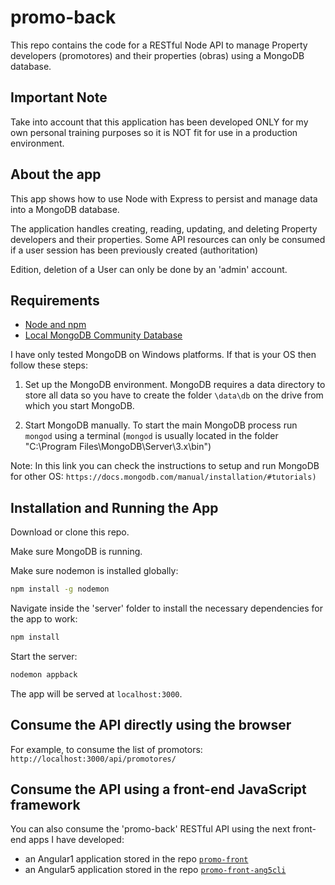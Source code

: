 # promo-back
This repo contains the code for a RESTful Node API to manage Property developers (promotores) and their properties (obras) using a MongoDB database.

## Important Note
Take into account that this application has been developed ONLY for my own personal training purposes so it is NOT fit for use in a production environment.

## About the app
This app shows how to use Node with Express to persist and manage data into a MongoDB database.

The application handles creating, reading, updating, and deleting Property developers and their properties.
Some API resources can only be consumed if a user session has been previously created (authoritation)

Edition, deletion of a User can only be done by an 'admin' account. 

## Requirements
- [Node and npm](https://nodejs.org)
- [Local MongoDB Community Database](https://www.mongodb.com/download-center#community)

I have only tested MongoDB on Windows platforms. If that is your OS then follow these steps:

1) Set up the MongoDB environment. MongoDB requires a data directory to store all data so you have to create the folder `\data\db` on the drive from which you start MongoDB.

2) Start MongoDB manually. To start the main MongoDB process run `mongod` using a terminal (`mongod` is usually located in the folder "C:\Program Files\MongoDB\Server\3.x\bin")

Note: In this link you can check the instructions to setup and run MongoDB for other OS: `https://docs.mongodb.com/manual/installation/#tutorials)`

## Installation and Running the App

Download or clone this repo.

Make sure MongoDB is running.

Make sure nodemon is installed globally:

```bash
npm install -g nodemon
```

Navigate inside the 'server' folder to install the necessary dependencies for the app to work:

```bash
npm install
```

Start the server:
```bash
nodemon appback
```

The app will be served at `localhost:3000`.


## Consume the API directly using the browser
For example, to consume the list of promotors: `http://localhost:3000/api/promotores/`

## Consume the API using a front-end JavaScript framework
You can also consume the 'promo-back' RESTful API using the next front-end apps I have developed: 
* an Angular1 application stored in the repo [`promo-front`](https://github.com/Albertoatx/promo-front)
* an Angular5 application stored in the repo [`promo-front-ang5cli`](https://github.com/Albertoatx/promo-front-ang5cli)

